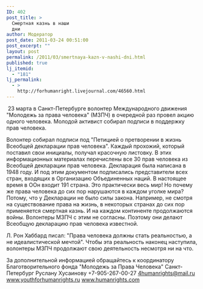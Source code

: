 ```yaml
---
ID: 402
post_title: >
  Смертная казнь в наши
  дни
author: Модератор
post_date: 2011-03-24 00:51:00
post_excerpt: ""
layout: post
permalink: /2011/03/smertnaya-kazn-v-nashi-dni.html
published: true
lj_itemid:
  - "181"
lj_permalink:
  - >
    http://forhumanright.livejournal.com/46560.html
---
```

&nbsp;23 марта в Санкт-Петербурге волонтер Международного движения &quot;Молодежь за права человека&quot; (МЗПЧ) в очередной раз провел акцию одного человека. Молодой активист собирал подписи в поддержку прав человека.
 
Волонтер собирал подписи под &quot;Петицией о претворении в жизнь Всеобщей декларации прав человека&quot;. Каждый прохожий, который поставил свои инициалы, получал красочную листовку. В этих информационных материалах перечислены все 30 прав человека из Всеобщей декларации прав человека. Декларация была написана в 1948 году. И под этим документом подписались представители всех стран, входящих в Организацию Объединенных наций. В настоящее время в ООн входит 191 страна. Это практически весь мир! Но почему же права человека до сих пор нарушаются в каждом уголке мира? Потому, что у Декларации не было силы закона. Например, не смотря на существование права на жизнь, в некоторых странах до сих пор применяется смертная казнь. И на каждом континенте продолжаются войны. Волонтеры МЗПЧ с этим не согласны. Поэтому они делают Всеобщую декларацию прав человека известной.
 
Л. Рон Хаббард писал: &quot;Права человека должны стать реальностью, а не идеалистической мечтой&quot;. Чтобы эта реальность наконец наступила, волонтеры МЗПЧ продолжают свою деятельность несмотря ни на что.
 
За дополнительной информацией обращайтесь к координатору
Благотворительного фонда &quot;Молодежь за Права Человека&quot; Санкт-Петербург
Руслану Хусаинову
+7-905-267-00-27
4humanrights@mail.ru
www.youthforhumanrights.ru
www.humanrights.com